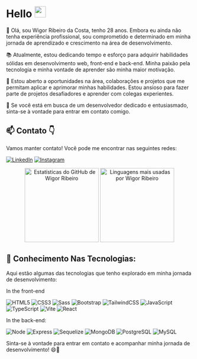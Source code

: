 # Hello <img src="https://media.giphy.com/media/hvRJCLFzcasrR4ia7z/giphy.gif" width="30">

<p>
 👋 Olá, sou Wigor Ribeiro da Costa, tenho 28 anos. Embora eu ainda não tenha experiência profissional, sou comprometido e determinado em minha jornada de aprendizado e crescimento na área de desenvolvimento.
</p>
<p>
  📚 Atualmente, estou dedicando tempo e esforço para adquirir habilidades sólidas em desenvolvimento web, front-end e back-end. Minha paixão pela tecnologia e minha vontade de aprender são minha maior motivação.
</p>
<p>
  💼 Estou aberto a oportunidades na área, colaborações e projetos que me permitam aplicar e aprimorar minhas habilidades. Estou ansioso para fazer parte de projetos desafiadores e aprender com colegas experientes.
</p>

<p>
🚀 Se você está em busca de um desenvolvedor dedicado e entusiasmado, sinta-se à vontade para entrar em contato comigo.
</p>

## 📫 Contato 👇

Vamos manter contato! Você pode me encontrar nas seguintes redes:

[![LinkedIn](https://img.shields.io/badge/LinkedIn-0077B5?style=for-the-badge&logo=linkedin&logoColor=white)](https://www.linkedin.com/in/wigor-ribeiro-a96113241/)
[![Instagram](https://img.shields.io/badge/Instagram-E4405F?style=for-the-badge&logo=instagram&logoColor=white)](https://www.instagram.com/wigor21/)

<div align="center">
  <img height="200em" alt="Estatísticas do GitHub de Wigor Ribeiro" src="https://github-readme-stats.vercel.app/api?username=WigorCosta21&show_icons=true&theme=dracula" />
  <img height="200em" alt="Linguagens mais usadas por Wigor Ribeiro" src="https://github-readme-stats.vercel.app/api/top-langs/?username=WigorCosta21&layout=compact&langs_count=7&theme=dracula" />
</div>


## 🚀 Conhecimento Nas Tecnologias:

Aqui estão algumas das tecnologias que tenho explorado em minha jornada de desenvolvimento:

In the front-end

![HTML5](https://img.shields.io/badge/-HTML5-232323?style=flat&labelColor=E34F26&logo=html5&logoColor=ffffff)
![CSS3](https://img.shields.io/badge/-CSS3-232323?style=flat&labelColor=1572B6&logo=css3&logoColor=ffffff)
![Sass](https://img.shields.io/badge/-Sass-232323?style=flat&labelColor=CC6699&logo=sass&logoColor=ffffff)
![Bootstrap](https://img.shields.io/badge/-Bootstrap-232323?style=flat&labelColor=7952B3&logo=bootstrap&logoColor=ffffff)
![TailwindCSS](https://img.shields.io/badge/-Tailwind-232323?style=flat&labelColor=06B6D4&logo=tailwindcss&logoColor=ffffff)
![JavaScript](https://img.shields.io/badge/-JavaScript-232323?style=flat&labelColor=000000&logo=javascript&logoColor=F7DF1E)
![TypeScript](https://img.shields.io/badge/-TypeScript-232323?style=flat&labelColor=000000&logo=typescript&logoColor=3178C6)
![Vite](https://img.shields.io/badge/-Vite-232323?style=flat&labelColor=646CFF&logo=vite&logoColor=ffe330)
![React](https://img.shields.io/badge/-React-232323?style=flat&labelColor=61DAFB&logo=react&logoColor=000000)

In the back-end:

![Node](https://img.shields.io/badge/-Node-232323?style=flat&labelColor=000000&logo=nodedotjs&logoColor=339933)
![Express](https://img.shields.io/badge/-Express-232323?style=flat&labelColor=000000&logo=express&logoColor=ffffff)
![Sequelize](https://img.shields.io/badge/-Sequelize-232323?style=flat&labelColor=000000&logo=sequelize&logoColor=52B0E7)
![MongoDB](https://img.shields.io/badge/-MongoDB-232323?style=flat&labelColor=47A248&logo=mongodb&logoColor=ffffff)
![PostgreSQL](https://img.shields.io/badge/-PostgreSQL-232323?style=flat&labelColor=4169E1&logo=postgresql&logoColor=ffffff)
![MySQL](https://img.shields.io/badge/-MySQL-232323?style=flat&labelColor=4479A1&logo=mysql&logoColor=ffffff)


Sinta-se à vontade para entrar em contato e acompanhar minha jornada de desenvolvimento! 😄🚀

